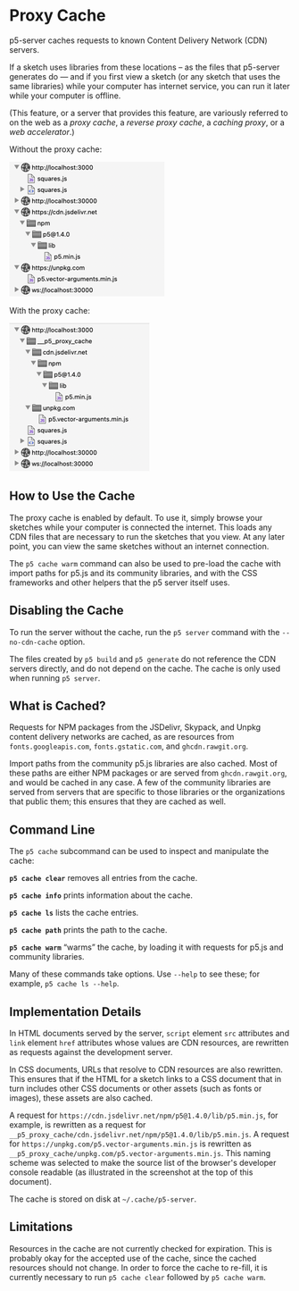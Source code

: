 # Proxy Cache

p5-server caches requests to known Content Delivery Network (CDN) servers.

If a sketch uses libraries from these locations – as the files that p5-server
generates do — and if you first view a sketch (or any sketch that uses the same
libraries) while your computer has internet service, you can run it later while
your computer is offline.

(This feature, or a server that provides this feature, are variously referred to
on the web as a *proxy cache*, a *reverse proxy cache*, a *caching proxy*, or a
*web accelerator*.)

Without the proxy cache:

![Developer console source list, without the proxy cache](without-proxy-cache.png)

With the proxy cache:

![Developer console source list, with the proxy cache](with-proxy-cache.png)

## How to Use the Cache

The proxy cache is enabled by default. To use it, simply browse your sketches
while your computer is connected the internet. This loads any CDN files that are
necessary to run the sketches that you view. At any later point, you can view
the same sketches without an internet connection.

The `p5 cache warm` command can also be used to pre-load the cache with import
paths for p5.js and its community libraries, and with the CSS frameworks and
other helpers that the p5 server itself uses.

## Disabling the Cache

To run the server without the cache, run the `p5 server` command with the `--no-cdn-cache` option.

The files created by `p5 build` and `p5 generate` do not reference the CDN
servers directly, and do not depend on the cache. The cache is only used when
running `p5 server`.

## What is Cached?

Requests for NPM packages from the JSDelivr, Skypack, and Unpkg content delivery
networks are cached, as are resources from `fonts.googleapis.com`,
`fonts.gstatic.com`, and `ghcdn.rawgit.org`.

Import paths from the community p5.js libraries are also cached. Most of these
paths are either NPM packages or are served from `ghcdn.rawgit.org`, and would
be cached in any case. A few of the community libraries are served from servers
that are specific to those libraries or the organizations that public them; this
ensures that they are cached as well.

## Command Line

The `p5 cache` subcommand can be used to inspect and manipulate the cache:

**`p5 cache clear`** removes all entries from the cache.

**`p5 cache info`** prints information about the cache.

**`p5 cache ls`** lists the cache entries.

**`p5 cache path`** prints the path to the cache.

**`p5 cache warm`** “warms” the cache, by loading it with requests for p5.js and
community libraries.

Many of these commands take options. Use `--help` to see these; for example, `p5
cache ls --help`.

## Implementation Details

In HTML documents served by the server, `script` element `src` attributes and
`link` element `href` attributes whose values are CDN resources, are rewritten
as requests against the development server.

In CSS documents, URLs that resolve to CDN resources are also rewritten. This
ensures that if the HTML for a sketch links to a CSS document that in turn
includes other CSS documents or other assets (such as fonts or images), these
assets are also cached.

A request for `https://cdn.jsdelivr.net/npm/p5@1.4.0/lib/p5.min.js`, for
example, is rewritten as a request for
`__p5_proxy_cache/cdn.jsdelivr.net/npm/p5@1.4.0/lib/p5.min.js`. A request for
`https://unpkg.com/p5.vector-arguments.min.js` is rewritten as
`__p5_proxy_cache/unpkg.com/p5.vector-arguments.min.js`. This naming scheme was
selected to make the source list of the browser's developer console readable (as
illustrated in the screenshot at the top of this document).

The cache is stored on disk at `~/.cache/p5-server`.

## Limitations

Resources in the cache are not currently checked for expiration. This is
probably okay for the accepted use of the cache, since the cached resources
should not change. In order to force the cache to re-fill, it is currently
necessary to run `p5 cache clear` followed by `p5 cache warm`.
